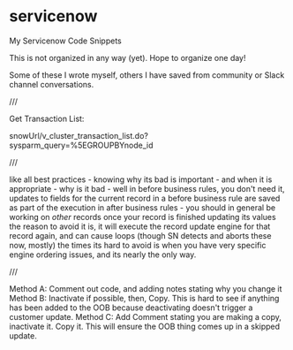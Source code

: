 # servicenow
My Servicenow Code Snippets

This is not organized in any way (yet). Hope to organize one day!

Some of these I wrote myself, others I have saved from community or Slack channel conversations. 

///

Get Transaction List:

snowUrl/v_cluster_transaction_list.do?sysparm_query=%5EGROUPBYnode_id

///

like all best practices - knowing why its bad is important - and when it is appropriate - 
why is it bad - well in before business rules, you don't need it, updates to fields for the current record in a before business rule are saved as part of the execution
in after business rules - you should in general be working on *other* records once your record is finished updating its values
the reason to avoid it is, it will execute the record update engine for that record again, and can cause loops (though SN detects and aborts these now, mostly)
the times its hard to avoid is when you have very specific engine ordering issues, and its nearly the only way.

///

Method A: Comment out code, and adding notes stating why you change it
Method B: Inactivate if possible, then, Copy. This is hard to see if anything has been added to the OOB because deactivating doesn't trigger a customer update.
Method C: Add Comment stating you are making a copy, inactivate it. Copy it. This will ensure the OOB thing comes up in a skipped update.
